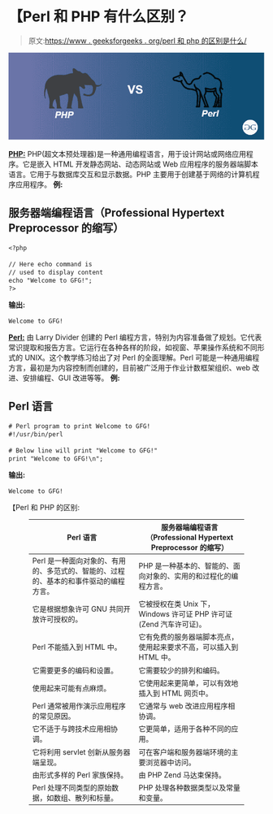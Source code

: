 # 【Perl 和 PHP 有什么区别？

> 原文:[https://www . geeksforgeeks . org/perl 和 php 的区别是什么/](https://www.geeksforgeeks.org/what-is-the-difference-between-perl-and-php/)

![](img/b620090a98c133003fed3b732cc68042.png)

[**PHP:**](https://www.geeksforgeeks.org/php-introduction/) PHP(超文本预处理器)是一种通用编程语言，用于设计网站或网络应用程序。它是嵌入 HTML 开发静态网站、动态网站或 Web 应用程序的服务器端脚本语言。它用于与数据库交互和显示数据。PHP 主要用于创建基于网络的计算机程序应用程序。
**例:**

## 服务器端编程语言（Professional Hypertext Preprocessor 的缩写）

```
<?php

// Here echo command is
// used to display content
echo "Welcome to GFG!";
?>
```

**输出:**

```
Welcome to GFG!

```

[**Perl:**](https://www.geeksforgeeks.org/introduction-to-perl/) 由 Larry Divider 创建的 Perl 编程方言，特别为内容准备做了规划。它代表常识提取和报告方言。它运行在各种各样的阶段，如视窗、苹果操作系统和不同形式的 UNIX。这个教学练习给出了对 Perl 的全面理解。Perl 可能是一种通用编程方言，最初是为内容控制而创建的，目前被广泛用于作业计数框架组织、web 改进、安排编程、GUI 改进等等。
**例:**

## Perl 语言

```
# Perl program to print Welcome to GFG!
#!/usr/bin/perl

# Below line will print "Welcome to GFG!"
print "Welcome to GFG!\n";
```

**输出:**

```
Welcome to GFG!

```

【Perl 和 PHP 的区别:

<figure class="table">

| Perl 语言 | 服务器端编程语言（Professional Hypertext Preprocessor 的缩写） |
| --- | --- |
| Perl 是一种面向对象的、有用的、多范式的、智能的、过程的、基本的和事件驱动的编程方言。 | PHP 是一种基本的、智能的、面向对象的、实用的和过程化的编程方言。 |
| 它是根据想象许可 GNU 共同开放许可授权的。 | 它被授权在类 Unix 下，Windows 许可证 PHP 许可证(Zend 汽车许可证)。 |
| Perl 不能插入到 HTML 中。 | 它有免费的服务器端脚本亮点，使用起来要求不高，可以插入到 HTML 中。 |
| 它需要更多的编码和设置。 | 它需要较少的排列和编码。 |
| 使用起来可能有点麻烦。 | 它使用起来更简单，可以有效地插入到 HTML 网页中。 |
| Perl 通常被用作演示应用程序的常见原因。 | 它通常与 web 改进应用程序相协调。 |
| 它不适于与跨技术应用相协调。 | 它更简单，适用于各种不同的应用。 |
| 它将利用 servlet 创新从服务器端呈现。 | 可在客户端和服务器端环境的主要浏览器中访问。 |
| 由形式多样的 Perl 家族保持。 | 由 PHP Zend 马达束保持。 |
| Perl 处理不同类型的原始数据，如数组、散列和标量。 | PHP 处理各种数据类型以及常量和变量。 |

</figure>